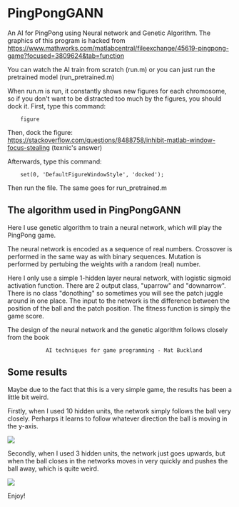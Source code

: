 # PingPongGANN
An AI for PingPong using Neural network and Genetic Algorithm. The graphics of this program is hacked from https://www.mathworks.com/matlabcentral/fileexchange/45619-pingpong-game?focused=3809624&tab=function

You can watch the AI train from scratch (run.m) or you can just run the pretrained model (run_pretrained.m)

When run.m is run, it constantly shows new figures for each chromosome, so if you don't want to be distracted too much by the 
figures, you should dock it. First, type this command:

        figure
    
Then, dock the figure: https://stackoverflow.com/questions/8488758/inhibit-matlab-window-focus-stealing (texnic's answer)

Afterwards, type this command:

        set(0, 'DefaultFigureWindowStyle', 'docked');
    
Then run the file. The same goes for run_pretrained.m

The algorithm used in PingPongGANN
------------
Here I use genetic algorithm to train a neural network, which will play the PingPong game.

The neural network is encoded as a sequence of real numbers. Crossover is performed in the same way as with binary sequences. Mutation is performed by pertubing the weights with a random (real) number.

Here I only use a simple 1-hidden layer neural network, with logistic sigmoid activation function. There are 2 output class, "uparrow" and "downarrow". There is no class "donothing" so sometimes you will see the patch juggle around in one place. The input to the network is the difference between the position of the ball and the patch position. The fitness function is simply the game score.

The design of the neural network and the genetic algorithm follows closely from the book 

                AI techniques for game programming - Mat Buckland
Some results
------------
Maybe due to the fact that this is a very simple game, the results has been a little bit weird.

Firstly, when I used 10 hidden units, the network simply follows the ball very closely. Perharps it learns to follow whatever direction the ball is moving in the y-axis.

![](https://user-images.githubusercontent.com/20016033/42417879-4ad01d24-82be-11e8-90f3-27671f8647eb.gif?raw=true "")

Secondly, when I used 3 hidden units, the network just goes upwards, but when the ball closes in the networks moves in very quickly and pushes the ball away, which is quite weird.

![](https://user-images.githubusercontent.com/20016033/42418031-927c6328-82c1-11e8-86f2-6d8a749ee447.gif?raw=true "")

Enjoy!
